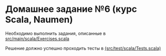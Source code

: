 # Домашнее задание №6 (курс Scala, Naumen)

Необходимо выполнить задания, описанные в
<br><a href='https://github.com/naumen-student/-naumen.scala.course.2024.autumn/tree/master/homeworks/homework_6/src/main/scala'>src/main/scala/Exercises.scala</a>

Решение должно успешно проходить тесты в <a href='https://github.com/naumen-student/-naumen.scala.course.2024.autumn/tree/master/homeworks/homework_6/src/test/scala'>(src/test/scala/Tests.scala)</a> 

